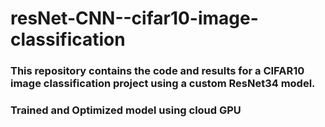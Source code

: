 # resNet-CNN--cifar10-image-classification
### This repository contains the code and results for a CIFAR10 image classification project using a custom ResNet34 model.
### Trained and Optimized model using cloud GPU

